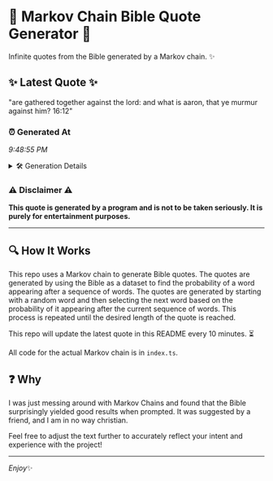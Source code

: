 # 📖 Markov Chain Bible Quote Generator 📖

Infinite quotes from the Bible generated by a Markov chain. ✨

## ✨ Latest Quote ✨
"are gathered together against the lord: and what is aaron, that ye murmur against him? 16:12"

### ⏰ Generated At
*9:48:55 PM*

<details>
    <summary>🛠️ Generation Details</summary>
    <p>
        <strong>🌱 Seed:</strong> are<br>
        <strong>🔄 Iterations:</strong> 15<br>
        <strong>📜 Context History:</strong><br>[ are ]: gathered<br>[ are, gathered ]: together<br>[ are, gathered, together ]: against<br>[ are, gathered, together, against ]: the<br>[ are, gathered, together, against, the ]: lord:<br>[ are, gathered, together, against, the, lord: ]: and<br>[ gathered, together, against, the, lord:, and ]: what<br>[ together, against, the, lord:, and, what ]: is<br>[ against, the, lord:, and, what, is ]: aaron,<br>[ the, lord:, and, what, is, aaron, ]: that<br>[ lord:, and, what, is, aaron,, that ]: ye<br>[ and, what, is, aaron,, that, ye ]: murmur<br>[ what, is, aaron,, that, ye, murmur ]: against<br>[ is, aaron,, that, ye, murmur, against ]: him?<br>[ aaron,, that, ye, murmur, against, him? ]: 16:12<br>
    </p>
</details>

### ⚠️ Disclaimer ⚠️
**This quote is generated by a program and is not to be taken seriously. It is purely for entertainment purposes.**

---

## 🔍 How It Works

This repo uses a Markov chain to generate Bible quotes. The quotes are generated by using the Bible as a dataset to find the probability of a word appearing after a sequence of words. The quotes are generated by starting with a random word and then selecting the next word based on the probability of it appearing after the current sequence of words. This process is repeated until the desired length of the quote is reached.

This repo will update the latest quote in this README every 10 minutes. ⏳

All code for the actual Markov chain is in `index.ts`.

## ❓ Why

I was just messing around with Markov Chains and found that the Bible surprisingly yielded good results when prompted. 
It was suggested by a friend, and I am in no way christian.

Feel free to adjust the text further to accurately reflect your intent and experience with the project!

---

*Enjoy*✨
